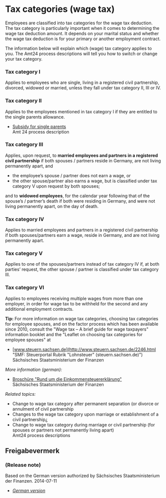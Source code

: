 # Tax categories (wage tax)

Employees are classified into tax categories for the wage tax deduction. The tax category is particularly important when it comes to determining the wage tax deduction amount. It depends on your marital status and whether the wage tax deduction is for your primary or another employment contract.

The information below will explain which (wage) tax category applies to you. The Amt24 process descriptions will tell you how to switch or change your tax category.

### Tax category I

Applies to employees who are single, living in a registered civil partnership, divorced, widowed or married, unless they fall under tax category II, III or IV.

### Tax category II

Applies to the employees mentioned in tax category I if they are entitled to the single parents allowance.

* [Subsidy for single parents](https://amt24dev.sachsen.de/zufi/leistungen/6001033)  
  Amt 24 process description

### Tax category III

Applies, upon request, to **married employees and partners in a registered civil partnership** if both spouses / partners reside in Germany, are not living permanently apart, and

* the employee’s spouse / partner does not earn a wage, or
* the other spouse/partner also earns a wage, but is classified under tax category V upon request by both spouses;

and to **widowed employees**, for the calendar year following that of the spouse’s / partner’s death if both were residing in Germany, and were not living permanently apart, on the day of death.

### Tax category IV

Applies to married employees and partners in a registered civil partnership if both spouses/partners earn a wage, reside in Germany, and are not living permanently apart.

### Tax category V

Applies to one of the spouses/partners instead of tax category IV if, at both parties’ request, the other spouse / partner is classified under tax category III.

### Tax category VI

Applies to employees receiving multiple wages from more than one employer, in order for wage tax to be withheld for the second and any additional employment contracts.

**Tip:** For more information on wage tax categories, choosing tax categories for employee spouses, and on the factor process which has been available since 2010, consult the "Wage tax – A brief guide for wage taxpayers" information booklet and the "Leaflet on choosing tax categories for employee spouses" at

* [www.steuern.sachsen.de](http://www.steuern.sachsen.de/2246.html "SMF: Steuerportal Rubrik \"Lohnsteuer\" (steuern.sachsen.de)")  
  Sächsisches Staatsministerium der Finanzen

*More information (german):*

* [Broschüre "Rund um die Einkommensteuererklärung"](https://publikationen.sachsen.de/bdb/showDetails.do?id=39752)  
  Sächsisches Staatsministerium der Finanzen

*Related topics:*

* Change to wage tax category after permanent separation (or divorce or annulment of civil partnership
* Changes to the wage tax category upon marriage or establishment of a civil partnership¿
* Change to wage tax category during marriage or civil partnership (for spouses or partners not permanently living apart)  
  Amt24 process descriptions

## Freigabevermerk

### (Release note)

Based on the German version authorized by Sächsisches Staatsministerium der Finanzen. 2014-07-11

* *[German version](https://amt24dev.sachsen.de/zufi/lebenslagen/5000045)*
